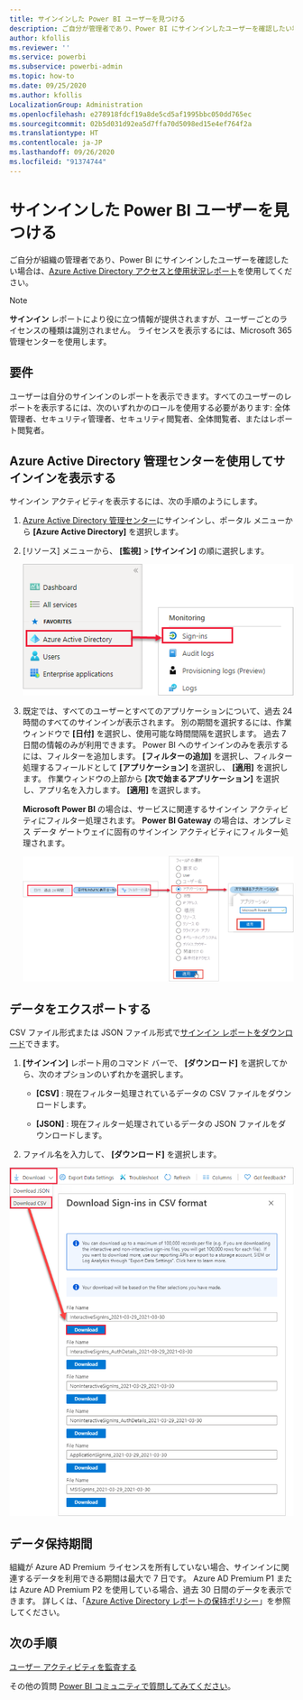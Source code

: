 ```yaml
---
title: サインインした Power BI ユーザーを見つける
description: ご自分が管理者であり、Power BI にサインインしたユーザーを確認したい場合は、Azure Active Directory アクセスと使用状況レポートを使用できます
author: kfollis
ms.reviewer: ''
ms.service: powerbi
ms.subservice: powerbi-admin
ms.topic: how-to
ms.date: 09/25/2020
ms.author: kfollis
LocalizationGroup: Administration
ms.openlocfilehash: e278918fdcf19a8de5cd5af1995bbc050dd765ec
ms.sourcegitcommit: 02b5d031d92ea5d7ffa70d5098ed15e4ef764f2a
ms.translationtype: HT
ms.contentlocale: ja-JP
ms.lasthandoff: 09/26/2020
ms.locfileid: "91374744"
---
```

# <a name="find-power-bi-users-that-have-signed-in"></a>サインインした Power BI ユーザーを見つける

ご自分が組織の管理者であり、Power BI にサインインしたユーザーを確認したい場合は、[Azure Active Directory アクセスと使用状況レポート](/azure/active-directory/reports-monitoring/concept-sign-ins)を使用してください。

> [!NOTE]
> **サインイン** レポートにより役に立つ情報が提供されますが、ユーザーごとのライセンスの種類は識別されません。 ライセンスを表示するには、Microsoft 365 管理センターを使用します。

## <a name="requirements"></a>要件

ユーザーは自分のサインインのレポートを表示できます。すべてのユーザーのレポートを表示するには、次のいずれかのロールを使用する必要があります: 全体管理者、セキュリティ管理者、セキュリティ閲覧者、全体閲覧者、またはレポート閲覧者。

## <a name="use-the-azure-active-directory-admin-center-to-view-sign-ins"></a>Azure Active Directory 管理センターを使用してサインインを表示する

サインイン アクティビティを表示するには、次の手順のようにします。

1. [Azure Active Directory 管理センター](https://aad.portal.azure.com)にサインインし、ポータル メニューから **[Azure Active Directory]** を選択します。

1. [リソース] メニューから、 **[監視]**  >  **[サインイン]** の順に選択します。
   
    ![[サインイン] オプションが強調表示されている Azure Active Directory 管理センターのスクリーンショット。](media/service-admin-access-usage/azure-portal-sign-ins.png)

1. 既定では、すべてのユーザーとすべてのアプリケーションについて、過去 24 時間のすべてのサインインが表示されます。 別の期間を選択するには、作業ウィンドウで **[日付]** を選択し、使用可能な時間間隔を選択します。 過去 7 日間の情報のみが利用できます。 Power BI へのサインインのみを表示するには、フィルターを追加します。 **[フィルターの追加]** を選択し、フィルター処理するフィールドとして **[アプリケーション]** を選択し、 **[適用]** を選択します。 作業ウィンドウの上部から **[次で始まるアプリケーション]** を選択し、アプリ名を入力します。 **[適用]** を選択します。

    **Microsoft Power BI** の場合は、サービスに関連するサインイン アクティビティにフィルター処理されます。 **Power BI Gateway** の場合は、オンプレミス データ ゲートウェイに固有のサインイン アクティビティにフィルター処理されます。
   
    ![[アプリケーション] フィールドが強調表示されているサインイン フィルターのスクリーンショット。](media/service-admin-access-usage/sign-in-filter.png)

## <a name="export-the-data"></a>データをエクスポートする

CSV ファイル形式または JSON ファイル形式で[サインイン レポートをダウンロード](/azure/active-directory/reports-monitoring/quickstart-download-sign-in-report)できます。

1. **[サインイン]** レポート用のコマンド バーで、 **[ダウンロード]** を選択してから、次のオプションのいずれかを選択します。

   * **[CSV]** : 現在フィルター処理されているデータの CSV ファイルをダウンロードします。

   * **[JSON]** : 現在フィルター処理されているデータの JSON ファイルをダウンロードします。

2. ファイル名を入力して、 **[ダウンロード]** を選択します。

![[ダウンロード] オプションが強調表示されているデータ エクスポートのスクリーンショット。](media/service-admin-access-usage/download-sign-in-data-csv.png)

## <a name="data-retention"></a>データ保持期間

組織が Azure AD Premium ライセンスを所有していない場合、サインインに関連するデータを利用できる期間は最大で 7 日です。 Azure AD Premium P1 または Azure AD Premium P2 を使用している場合、過去 30 日間のデータを表示できます。 詳しくは、「[Azure Active Directory レポートの保持ポリシー](/azure/active-directory/reports-monitoring/reference-reports-data-retention)」を参照してください。

## <a name="next-steps"></a>次の手順

[ユーザー アクティビティを監査する](service-admin-auditing.md)

その他の質問 [Power BI コミュニティで質問してみてください](https://community.powerbi.com/)。